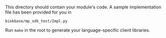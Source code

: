 This directory should contain your module's code.
A sample implementation file has been provided for you in

```biokbase/mp_sdk_test/Impl.py```

Run `make` in the root to generate your language-specific client libraries.
